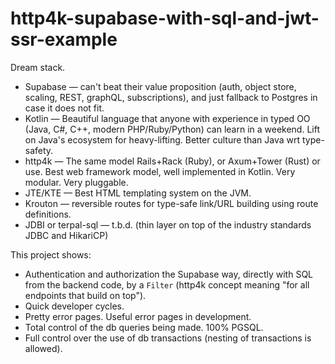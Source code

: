 http4k-supabase-with-sql-and-jwt-ssr-example
============================================

Dream stack.

* Supabase — can't beat their value proposition (auth, object store, scaling, REST, graphQL, subscriptions), and just fallback to Postgres in case it does not fit.
* Kotlin — Beautiful language that anyone with experience in typed OO (Java, C#, C++, modern PHP/Ruby/Python) can learn in a weekend. Lift on Java's ecosystem for heavy-lifting. Better culture than Java wrt type-safety.
* http4k — The same model Rails+Rack (Ruby), or Axum+Tower (Rust) or <many other> use. Best web framework model, well implemented in Kotlin. Very modular. Very pluggable.
* JTE/KTE — Best HTML templating system on the JVM.
* Krouton — reversible routes for type-safe link/URL building using route definitions.
* JDBI or terpal-sql — t.b.d. (thin layer on top of the industry standards JDBC and HikariCP)

This project shows:

* Authentication and authorization the Supabase way, directly with SQL from the backend code, by a `Filter` (http4k concept meaning "for all endpoints that build on top").
* Quick developer cycles.
* Pretty error pages. Useful error pages in development.
* Total control of the db queries being made. 100% PGSQL.
* Full control over the use of db transactions (nesting of transactions is allowed).
